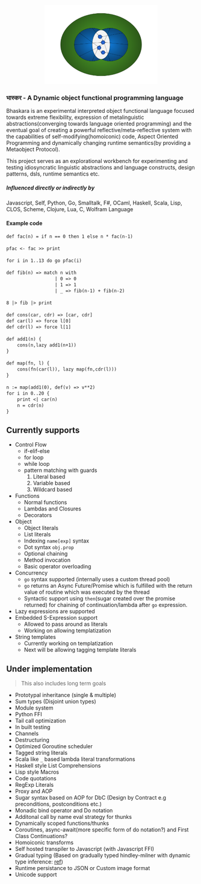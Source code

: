 <div align="center">
<img src="Bhaskara.png" height="210em" width="300em"/>
</div>

### भास्कर - A Dynamic object functional programming language

Bhaskara is an experimental interpreted object functional language focused towards extreme flexibility, expression of metalinguistic abstractions(converging towards language oriented programming) and the eventual goal of creating a powerful reflective/meta-reflective system with the capabilities of self-modifying(homoiconic) code, Aspect Oriented Programming and dynamically changing runtime semantics(by providing a Metaobject Protocol). 

This project serves as an explorational workbench for experimenting and testing idiosyncratic linguistic abstractions and language constructs, design patterns, dsls, runtime semantics etc. 

##### Influenced directly or indirectly by
Javascript, Self, Python, Go, Smalltalk, F#, OCaml, Haskell, Scala, Lisp, CLOS, Scheme, Clojure, Lua, C, Wolfram Language

#### Example code
```
def fac(n) = if n == 0 then 1 else n * fac(n-1)

pfac <- fac >> print

for i in 1..13 do go pfac(i)

def fib(n) => match n with
                  | 0 => 0
                  | 1 => 1
                  | _ => fib(n-1) + fib(n-2)

8 |> fib |> print

def cons(car, cdr) => [car, cdr]
def car(l) => force l[0]
def cdr(l) => force l[1]

def add1(n) {
    cons(n,lazy add1(n+1))
}

def map(fn, l) {
    cons(fn(car(l)), lazy map(fn,cdr(l)))
}

n := map(add1(0), def(v) => v**2)
for i in 0..20 {
    print <| car(n)
    n = cdr(n)
}
```

## Currently supports
* Control Flow
    * if-elif-else
    * for loop
    * while loop
    * pattern matching with guards
        1. Literal based 
        2. Variable based
        3. Wildcard based
* Functions
    * Normal functions
    * Lambdas and Closures
    * Decorators
* Object
    * Object literals
    * List literals
    * Indexing `name[exp]` syntax
    * Dot syntax `obj.prop`
    * Optional chaining
    * Method invocation
    * Basic operator overloading
* Concurrency
    * `go` syntax supported (internally uses a custom thread pool)
    * `go` returns an Async Future/Promise which is fulfilled with the return value of routine which was executed by the thread
    * Syntactic support using `then`(sugar created over the promise returned) for chaining of continuation/lambda after `go` expression.
* Lazy expressions are supported
* Embedded S-Expression support
    * Allowed to pass around as literals
    * Working on allowing templatization
* String templates
    * Currently working on templatization
    * Next will be allowing tagging template literals

## Under implementation
> This also includes long term goals
* Prototypal inheritance (single & multiple)
* Sum types (Disjoint union types)
* Module system
* Python FFI
* Tail call optimization
* In built testing
* Channels
* Destructuring
* Optimized Goroutine scheduler
* Tagged string literals
* Scala like `_` based lambda literal transformations
* Haskell style List Comprehensions
* Lisp style Macros
* Code quotations
* RegExp Literals
* Proxy and AOP
* Sugar syntax based on AOP for DbC (Design by Contract e.g preconditions, postconditions etc.)
* Monadic bind operator and Do notation
* Additonal call by name eval strategy for thunks
* Dynamically scoped functions/thunks
* Coroutines, async-await(more specific form of do notation?) and First Class Continuations?
* Homoiconic transforms
* Self hosted transpiler to Javascript (with Javascript FFI)
* Gradual typing (Based on gradually typed hindley-milner with dynamic type inference: [ref](https://dl.acm.org/doi/10.1145/3290331))
* Runtime persistance to JSON or Custom image format
* Unicode support
